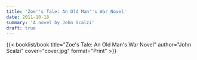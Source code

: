 ```yaml
---
title: 'Zoe''s Tale: An Old Man''s War Novel'
date: 2011-10-18
summary: 'A novel by John Scalzi'
draft: true
---
```


{{< booklist/book
title="Zoe's Tale: An Old Man's War Novel"
author="John Scalzi"
cover="cover.jpg"
format="Print" >}}
